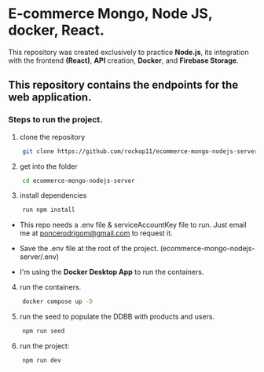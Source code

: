 # E-commerce Mongo, Node JS, docker, React.

This repository was created exclusively to practice **Node.js**, its integration with the frontend **(React)**, **API** creation, **Docker**, and **Firebase Storage**.

## This repository contains the endpoints for the web application.

### Steps to run the project.

1. clone the repository 
```bash
    git clone https://github.com/rockop11/ecommerce-mongo-nodejs-server.git
```

2. get into the folder
```bash
    cd ecommerce-mongo-nodejs-server
```

3. install dependencies
```bash 
    run npm install
```

- This repo needs a .env file & serviceAccountKey file to run. Just email me at poncerodrigom@gmail.com to request it.

- Save the .env file at the root of the project. (ecommerce-mongo-nodejs-server/.env)

- I'm using the **Docker Desktop App** to run the containers.
4. run the containers.
```bash
    docker compose up -D
```

5. run the seed to populate the DDBB with products and users.
```bash
    npm run seed
```

6. run the project:
```bash
    npm run dev
```